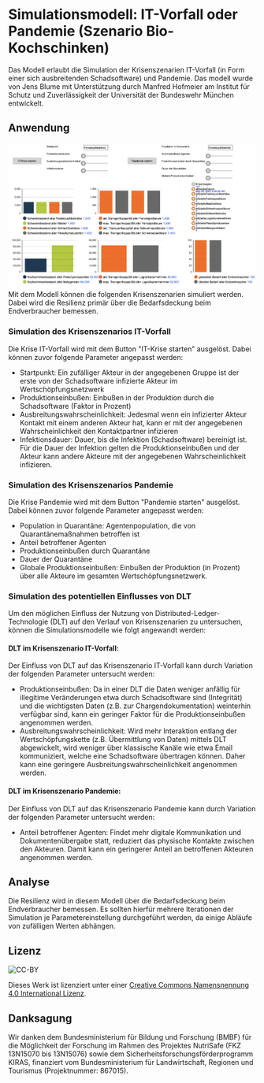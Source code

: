 # Simulationsmodell: IT-Vorfall oder Pandemie (Szenario Bio-Kochschinken)
Das Modell erlaubt die Simulation der Krisenszenarien IT-Vorfall (in Form einer sich ausbreitenden Schadsoftware) und Pandemie. Das modell wurde von Jens Blume mit Unterstützung durch Manfred Hofmeier am Institut für Schutz und Zuverlässigkeit der Universität der Bundeswehr München entwickelt.

## Anwendung
![Screenshot](../screenshots/mdl_screenshot_bioschinken_it-vorfall_pandemie.png)
Mit dem Modell können die folgenden Krisenszenarien simuliert werden. Dabei wird die Resilienz primär über die Bedarfsdeckung beim Endverbraucher bemessen.

### Simulation des Krisenszenarios IT-Vorfall
Die Krise IT-Vorfall wird mit dem Button "IT-Krise starten" ausgelöst. Dabei können zuvor folgende Parameter angepasst werden:

* Startpunkt: Ein zufälliger Akteur in der angegebenen Gruppe ist der erste von der Schadsoftware infizierte Akteur im Wertschöpfungsnetzwerk
* Produktionseinbußen: Einbußen in der Produktion durch die Schadsoftware (Faktor in Prozent)
* Ausbreitungswahrscheinlichkeit: Jedesmal wenn ein infizierter Akteur Kontakt mit einem anderen Akteur hat, kann er mit der angegebenen Wahrscheinlichkeit den Kontaktpartner infizieren
* Infektionsdauer: Dauer, bis die Infektion (Schadsoftware) bereinigt ist. Für die Dauer der Infektion gelten die Produktionseinbußen und der Akteur kann andere Akteure mit der angegebenen Wahrscheinlichkeit infizieren.

### Simulation des Krisenszenarios Pandemie
Die Krise Pandemie wird mit dem Button "Pandemie starten" ausgelöst. Dabei können zuvor folgende Parameter angepasst werden:

* Population in Quarantäne: Agentenpopulation, die von Quarantänemaßnahmen betroffen ist
* Anteil betroffener Agenten
* Produktionseinbußen durch Quarantäne
* Dauer der Quarantäne
* Globale Produktionseinbußen: Einbußen der Produktion (in Prozent) über alle Akteure im gesamten Wertschöpfungsnetzwerk.

### Simulation des potentiellen Einflusses von DLT
Um den möglichen Einfluss der Nutzung von Distributed-Ledger-Technologie (DLT) auf den Verlauf von Krisenszenarien zu untersuchen, können die Simulationsmodelle wie folgt angewandt werden:

#### DLT im Krisenszenario IT-Vorfall:
Der Einfluss von DLT auf das Krisenszenario IT-Vorfall kann durch Variation der folgenden Parameter untersucht werden:

* Produktionseinbußen: Da in einer DLT die Daten weniger anfällig für illegitime Veränderungen etwa durch Schadsoftware sind (Integrität) und die wichtigsten Daten (z.B. zur Chargendokumentation) weinterhin verfügbar sind, kann ein geringer Faktor für die Produktionseinbußen angenommen werden.
* Ausbreitungswahrscheinlichkeit: Wird mehr Interaktion entlang der Wertschöpfungskette (z.B. Übermittlung von Daten) mittels DLT abgewickelt, wird weniger über klassische Kanäle wie etwa Email kommuniziert, welche eine Schadsoftware übertragen können. Daher kann eine geringere Ausbreitungswahrscheinlichkeit angenommen werden.

#### DLT im Krisenszenario Pandemie:
Der Einfluss von DLT auf das Krisenszenario Pandemie kann durch Variation der folgenden Parameter untersucht werden:

* Anteil betroffener Agenten: Findet mehr digitale Kommunikation und Dokumentenübergabe statt, reduziert das physische Kontakte zwischen den Akteuren. Damit kann ein geringerer Anteil an betroffenen Akteuren angenommen werden.

## Analyse
Die Resilienz wird in diesem Modell über die Bedarfsdeckung beim Endverbraucher bemessen. Es sollten hierfür mehrere Iterationen der Simulation je Parametereinstellung durchgeführt werden, da einige Abläufe von zufälligen Werten abhängen.

## Lizenz
![CC-BY](https://i.creativecommons.org/l/by/4.0/88x31.png)

Dieses Werk ist lizenziert unter einer [Creative Commons Namensnennung 4.0 International Lizenz](http://creativecommons.org/licenses/by/4.0/).

## Danksagung
Wir danken dem Bundesministerium für Bildung und Forschung (BMBF) für die Möglichkeit der Forschung im Rahmen des Projektes NutriSafe (FKZ 13N15070 bis 13N15076) sowie dem Sicherheitsforschungsförderprogramm KIRAS, finanziert vom Bundesministerium für Landwirtschaft, Regionen und Tourismus (Projektnummer: 867015).


